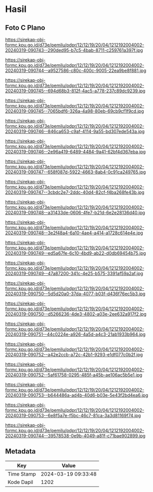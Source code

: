 # Hasil

## Foto C Plano

https://sirekap-obj-formc.kpu.go.id/d73e/pemilu/pdpr/12/12/19/20/04/1212192004002-20240319-090743--290ded95-b7c5-4bab-8711-c259761a397f.jpg

https://sirekap-obj-formc.kpu.go.id/d73e/pemilu/pdpr/12/12/19/20/04/1212192004002-20240319-090744--a9527586-c80c-400c-9005-22ea9be8f881.jpg

https://sirekap-obj-formc.kpu.go.id/d73e/pemilu/pdpr/12/12/19/20/04/1212192004002-20240319-090745--694d68b3-812f-4ac5-a778-237c89dc9239.jpg

https://sirekap-obj-formc.kpu.go.id/d73e/pemilu/pdpr/12/12/19/20/04/1212192004002-20240319-090745--7065bdf6-326a-4a98-80eb-69cb9cf1f9cd.jpg

https://sirekap-obj-formc.kpu.go.id/d73e/pemilu/pdpr/12/12/19/20/04/1212192004002-20240319-090746--846ca653-c9af-4114-9a55-bd307ede543a.jpg

https://sirekap-obj-formc.kpu.go.id/d73e/pemilu/pdpr/12/12/19/20/04/1212192004002-20240319-090746--2e96a419-6489-4484-9a41-62bf4d367eba.jpg

https://sirekap-obj-formc.kpu.go.id/d73e/pemilu/pdpr/12/12/19/20/04/1212192004002-20240319-090747--658f087d-5922-4663-8ab4-0c91ca249765.jpg

https://sirekap-obj-formc.kpu.go.id/d73e/pemilu/pdpr/12/12/19/20/04/1212192004002-20240319-090747--3cbdc2e7-2ddc-40d4-82cf-f4ba268fe43b.jpg

https://sirekap-obj-formc.kpu.go.id/d73e/pemilu/pdpr/12/12/19/20/04/1212192004002-20240319-090748--a31433de-0606-4fe7-b21d-6e2e28136d40.jpg

https://sirekap-obj-formc.kpu.go.id/d73e/pemilu/pdpr/12/12/19/20/04/1212192004002-20240319-090748--3e2f48a4-6a10-4ae4-a414-a1728c614e4e.jpg

https://sirekap-obj-formc.kpu.go.id/d73e/pemilu/pdpr/12/12/19/20/04/1212192004002-20240319-090749--ed5a67fe-6c10-4bd9-ab22-d0db69454b75.jpg

https://sirekap-obj-formc.kpu.go.id/d73e/pemilu/pdpr/12/12/19/20/04/1212192004002-20240319-090749--47a87200-341c-4e25-b575-3391af59a2af.jpg

https://sirekap-obj-formc.kpu.go.id/d73e/pemilu/pdpr/12/12/19/20/04/1212192004002-20240319-090750--5d5d20a0-37da-4077-b03f-d436f76ec5b3.jpg

https://sirekap-obj-formc.kpu.go.id/d73e/pemilu/pdpr/12/12/19/20/04/1212192004002-20240319-090750--d5266236-4de3-4802-a03e-2ee632a917f2.jpg

https://sirekap-obj-formc.kpu.go.id/d73e/pemilu/pdpr/12/12/19/20/04/1212192004002-20240319-090751--44c0224e-a926-4a5d-a4c3-21ab1933b964.jpg

https://sirekap-obj-formc.kpu.go.id/d73e/pemilu/pdpr/12/12/19/20/04/1212192004002-20240319-090752--a42e2ccb-a72c-42b1-9293-e1df077c0b2f.jpg

https://sirekap-obj-formc.kpu.go.id/d73e/pemilu/pdpr/12/12/19/20/04/1212192004002-20240319-090752--5af61758-0295-485f-a45b-ae106ac5b5e1.jpg

https://sirekap-obj-formc.kpu.go.id/d73e/pemilu/pdpr/12/12/19/20/04/1212192004002-20240319-090753--b644486a-ad4b-40d6-b03e-5e43f2bd4ea6.jpg

https://sirekap-obj-formc.kpu.go.id/d73e/pemilu/pdpr/12/12/19/20/04/1212192004002-20240319-090753--6e8f5a7e-f5bc-46c7-81ca-3a3d81169f74.jpg

https://sirekap-obj-formc.kpu.go.id/d73e/pemilu/pdpr/12/12/19/20/04/1212192004002-20240319-090744--39578538-0e9b-4049-a81f-c71bae902899.jpg


## Metadata

| Key        | Value               |
| ---------- | ------------------- |
| Time Stamp | 2024-03-19 09:33:48 |
| Kode Dapil | 1202                |



